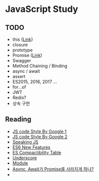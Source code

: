 # JavaScript Study

## TODO

- this ([Link](https://developer.mozilla.org/ko/docs/Web/JavaScript/Reference/Operators/this))
- closure
- prototype
- Promise ([Link](http://programmingsummaries.tistory.com/325))
- Swagger
- Method Chaining / Binding
- async / await
- assert
- ES2015, 2016, 2017 ...
- for...of
- JWT
- Redis?
- 상속 구현

## Reading

- [JS code Style By Google 1](https://google.github.io/styleguide/jsguide.html#introduction)
- [JS code Style By Google 2](https://google.github.io/styleguide/javascriptguide.xml?showone=var#var)
- [Speaking JS](http://speakingjs.com/es5)
- [ES6 New Features](http://es6-features.org/)
- [ES Compactibility Table](http://kangax.github.io/compat-table/esnext/)
- [Underscore](http://underscorejs.org/)
- [Module](https://d2.naver.com/helloworld/12864)
- [Async, Await가 Promise를 사라지게 하나?](https://medium.com/@constell99/%EC%9E%90%EB%B0%94%EC%8A%A4%ED%81%AC%EB%A6%BD%ED%8A%B8%EC%9D%98-async-await-%EA%B0%80-promises%EB%A5%BC-%EC%82%AC%EB%9D%BC%EC%A7%80%EA%B2%8C-%EB%A7%8C%EB%93%A4-%EC%88%98-%EC%9E%88%EB%8A%94-6%EA%B0%80%EC%A7%80-%EC%9D%B4%EC%9C%A0-c5fe0add656c
)
- 
